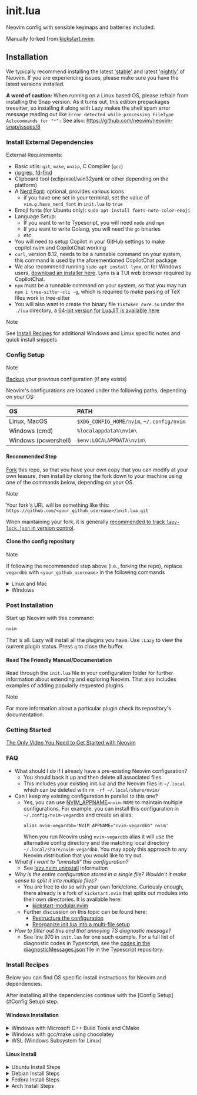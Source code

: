 # init.lua
Neovim config with sensible keymaps and batteries included.

Manually forked from [kickstart.nvim](https://github.com/nvim-lua/kickstart.nvim/tree/master).

## Installation

We typically recommend installing the latest
['stable'](https://github.com/neovim/neovim/releases/tag/stable) and latest
['nightly'](https://github.com/neovim/neovim/releases/tag/nightly) of Neovim.
If you are experiencing issues, please make sure you have the latest versions installed.

**A word of caution:** When running on a Linux based OS, please refrain from installing the Snap version. As it turns out, this edition prepackages treesitter, so installing it along with Lazy makes the shell spam error message reading out like `Error detected while processing FileType Autocommands for "*":` See also: https://github.com/neovim/neovim-snap/issues/8

### Install External Dependencies

External Requirements:
- Basic utils: `git`, `make`, `unzip`, C Compiler (`gcc`)
- [ripgrep](https://github.com/BurntSushi/ripgrep#installation),
  [fd-find](https://github.com/sharkdp/fd#installation)
- Clipboard tool (xclip/xsel/win32yank or other depending on the platform)
- A [Nerd Font](https://www.nerdfonts.com/): optional, provides various icons
  - if you have one set in your terminal, set the value of `vim.g.have_nerd_font` in `init.lua` to `true`
- Emoji fonts (for Ubuntu only): `sudo apt install fonts-noto-color-emoji`
- Language Setup:
  - If you want to write Typescript, you will need `node` and `npm`
  - If you want to write Golang, you will need the `go` binaries
  - etc.
- You will need to setup Copilot in your GitHub settings to make copilot.nvim and CopilotChat working
- `curl`, version 8.12, needs to be a runnable command on your system, this command is used by the aforementioned CopilotChat package
- We also recommend running `sudo apt install lynx`, or for Windows users, [download an installer here](https://invisible-island.net/datafiles/release/lynx-newssl-setup.exe). Lynx is a TUI web browser required by CopilotChat.
- `npm` must be a runnable command on your system, so that you may run `npm i tree-sitter-cli -g`, which is required to make parsing of TeX files work in tree-sitter
- You will also want to create the binary file `tiktoken_core.so` under the `./lua` directory, a [64-bit version for LuaJIT is available here](https://github.com/gptlang/lua-tiktoken/releases/download/v0.2.4/tiktoken_core-linux-x86_64-luajit.so)

> [!NOTE]
> See [Install Recipes](#Install-Recipes) for additional Windows and Linux specific notes
> and quick install snippets

### Config Setup

> [!NOTE]
> [Backup](#FAQ) your previous configuration (if any exists)

Neovim's configurations are located under the following paths, depending on your OS:

| OS | PATH |
| :- | :--- |
| Linux, MacOS | `$XDG_CONFIG_HOME/nvim`, `~/.config/nvim` |
| Windows (cmd)| `%localappdata%\nvim\` |
| Windows (powershell)| `$env:LOCALAPPDATA\nvim\` |

#### Recommended Step

[Fork](https://docs.github.com/en/get-started/quickstart/fork-a-repo) this repo, so that you have your own copy that you can modify at your own leasure, then install by cloning the fork down to your machine using one of the commands below, depending on your OS.

> [!NOTE]
> Your fork's URL will be something like this:
> `https://github.com/<your_github_username>/init.lua.git`

When maintaining your fork, it is generally [recommended to track `lazy-lock.json` in version control](https://lazy.folke.io/usage/lockfile).

#### Clone the config repository

> [!NOTE]
> If following the recommended step above (i.e., forking the repo), replace
> `vegardbb` with `<your_github_username>` in the following commands

<details><summary> Linux and Mac </summary>

```sh
git clone https://github.com/vegardbb/init.lua.git "${XDG_CONFIG_HOME:-$HOME/.config}"/nvim
```

</details>

<details><summary> Windows </summary>

If you're using `cmd.exe`:

```
git clone https://github.com/vegardbb/init.lua.git "%localappdata%\nvim"
```

If you're using `powershell.exe`

```
git clone https://github.com/vegardbb/init.lua.git "${env:LOCALAPPDATA}\nvim"
```

</details>

### Post Installation

Start up Neovim with this command:

```sh
nvim
```

That is all. Lazy will install all the plugins you have. Use `:Lazy` to view the current plugin status. Press `q` to close the buffer.

#### Read The Friendly Manual/Documentation

Read through the `init.lua` file in your configuration folder for further information about extending and exploring Neovim. That also includes examples of adding popularly requested plugins.

> [!NOTE]
> For more information about a particular plugin check its repository's documentation.


### Getting Started

[The Only Video You Need to Get Started with Neovim](https://youtu.be/m8C0Cq9Uv9o)

### FAQ

* What should I do if I already have a pre-existing Neovim configuration?
  * You should back it up and then delete all associated files.
  * This includes your existing init.lua and the Neovim files in `~/.local`
    which can be deleted with `rm -rf ~/.local/share/nvim/`
* Can I keep my existing configuration in parallel to this one?
  * Yes, you can use [NVIM_APPNAME](https://neovim.io/doc/user/starting.html#%24NVIM_APPNAME)`=nvim-NAME`
    to maintain multiple configurations. For example, you can install this configuration in `~/.config/nvim-vegardbb` and create an alias:
    ```
    alias nvim-vegardbb='NVIM_APPNAME="nvim-vegardbb" nvim'
    ```
    When you run Neovim using `nvim-vegardbb` alias it will use the alternative config directory and the matching local directory
    `~/.local/share/nvim-vegardbb`. You may apply this approach to any Neovim
    distribution that you would like to try out.
* *What if I want to "uninstall" this configuration?*
  * See [lazy.nvim uninstall](https://lazy.folke.io/usage#-uninstalling) information
* *Why is the entire configuration stored in a single file? Wouldn't it make sense to split it into multiple files?*
  * You are free to do so with your own fork/clone. Curiously enough, there already is a fork of `kickstart.nvim` that splits out modules into their own directories. It is available here:
    * [kickstart-modular.nvim](https://github.com/dam9000/kickstart-modular.nvim)
  * Further discussion on this topic can be found here:
    * [Restructure the configuration](https://github.com/nvim-lua/kickstart.nvim/issues/218)
    * [Reorganize init.lua into a multi-file setup](https://github.com/nvim-lua/kickstart.nvim/pull/473)
* *How to filter out this and that annoying TS diagnostic message?*
  * See line 970 in `init.lua` for one such example. For a full list of diagnostic codes in Typescript, see the [codes in the diagnosticMessages.json](https://github.com/microsoft/TypeScript/blob/main/src/compiler/diagnosticMessages.json) file in the Typescript repository.

### Install Recipes

Below you can find OS specific install instructions for Neovim and dependencies.

After installing all the dependencies continue with the [Config Setup](#Config Setup) step.

#### Windows Installation

<details><summary>Windows with Microsoft C++ Build Tools and CMake</summary>
Installation may require installing build tools and updating the run command for `telescope-fzf-native`

See `telescope-fzf-native` documentation for [more details](https://github.com/nvim-telescope/telescope-fzf-native.nvim#installation)

This requires:

- Install CMake and the Microsoft C++ Build Tools on Windows

```lua
{'nvim-telescope/telescope-fzf-native.nvim', build = 'cmake -S. -Bbuild -DCMAKE_BUILD_TYPE=Release && cmake --build build --config Release && cmake --install build --prefix build' }
```
</details>
<details><summary>Windows with gcc/make using chocolatey</summary>
Alternatively, one can install gcc and make which don't require changing the config,
the easiest way is to use choco:

1. install [chocolatey](https://chocolatey.org/install)
either follow the instructions on the page or use winget,
run in cmd as **admin**:
```
winget install --accept-source-agreements chocolatey.chocolatey
```

2. install all requirements using choco, exit the previous cmd and
open a new one so that choco path is set, and run in cmd as **admin**:
```
choco install -y neovim git ripgrep wget fd unzip gzip mingw make
```
</details>
<details><summary>WSL (Windows Subsystem for Linux)</summary>

```
wsl --install
wsl
sudo add-apt-repository ppa:neovim-ppa/unstable -y
sudo apt update
sudo apt install make gcc ripgrep unzip git xclip neovim
```
</details>

#### Linux Install
<details><summary>Ubuntu Install Steps</summary>

```
sudo add-apt-repository ppa:neovim-ppa/unstable -y
sudo apt update
sudo apt install make gcc ripgrep unzip git xclip neovim
```
</details>
<details><summary>Debian Install Steps</summary>

```
sudo apt update
sudo apt install make gcc ripgrep unzip git xclip curl

# Now we install nvim
curl -LO https://github.com/neovim/neovim/releases/latest/download/nvim-linux-x86_64.tar.gz
sudo rm -rf /opt/nvim-linux-x86_64
sudo mkdir -p /opt/nvim-linux-x86_64
sudo chmod a+rX /opt/nvim-linux-x86_64
sudo tar -C /opt -xzf nvim-linux-x86_64.tar.gz

# make it available in /usr/local/bin, distro installs to /usr/bin
sudo ln -sf /opt/nvim-linux-x86_64/bin/nvim /usr/local/bin/
```
</details>
<details><summary>Fedora Install Steps</summary>

```
sudo dnf install -y gcc make git ripgrep fd-find unzip neovim
```
</details>

<details><summary>Arch Install Steps</summary>

```
sudo pacman -S --noconfirm --needed gcc make git ripgrep fd unzip neovim
```
</details>
